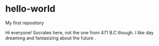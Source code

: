 # hello-world
My first repository

Hi everyone!
Socrates here, not the one from 471 B.C though. I like day dreaming and fantasizing about the future .
